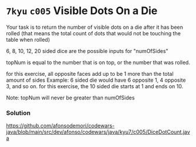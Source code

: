 # `7kyu` `c005` Visible Dots On a Die

Your task is to return the number of visible dots on a die after it has been rolled (that means the total count of dots
that would not be touching the table when rolled)

6, 8, 10, 12, 20 sided dice are the possible inputs for "numOfSides"

topNum is equal to the number that is on top, or the number that was rolled.

for this exercise, all opposite faces add up to be 1 more than the total amount of sides Example: 6 sided die would have
6 opposite 1, 4 opposite 3, and so on. for this exercise, the 10 sided die starts at 1 and ends on 10.

Note: topNum will never be greater than numOfSides

### Solution

https://github.com/afonsodemori/codewars-java/blob/main/src/dev/afonso/codewars/java/kyu7/c005/DiceDotCount.java
